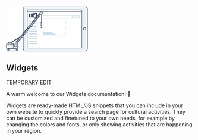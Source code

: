 <!-- focus: false -->

![](../assets/images/logo.png)

## Widgets

TEMPORARY EDIT

A warm welcome to our Widgets documentation! 👋

Widgets are ready-made HTML/JS snippets that you can include in your own website to quickly provide a search page for cultural activities. They can be customized and finetuned to your own needs, for example by changing the colors and fonts, or only showing activities that are happening in your region.
